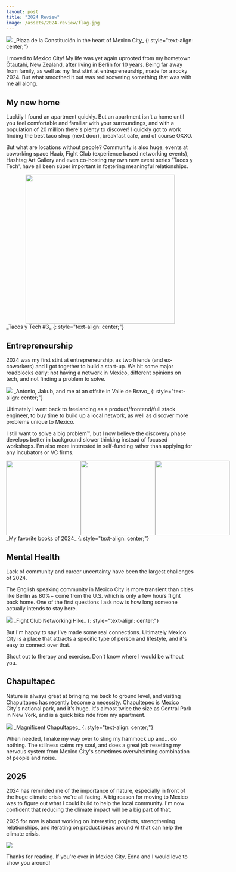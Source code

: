 ```yaml
---
layout: post
title: "2024 Review"
image: /assets/2024-review/flag.jpg
---
```


<img src="/assets/2024-review/flag.jpg"/>
_Plaza de la Constitución in the heart of Mexico City_
{: style="text-align: center;"}

I moved to Mexico City\! My life was yet again uprooted from my hometown Ōtautahi, New Zealand, after living in Berlin for 10 years. Being far away from family, as well as my first stint at entrepreneurship, made for a rocky 2024\. But what smoothed it out was rediscovering something that was with me all along.

## My new home

Luckily I found an apartment quickly. But an apartment isn't a home until you feel comfortable and familiar with your surroundings, and with a population of 20 million there's plenty to discover\! I quickly got to work finding the best taco shop (next door), breakfast cafe, and of course OXXO.

But what are locations without people? Community is also huge, events at coworking space Haab, Fight Club (experience based networking events), Hashtag Art Gallery and even co-hosting my own new event series 'Tacos y Tech', have all been súper important in fostering meaningful relationships.

<div style="display: flex; justify-content: space-around; align-items: center;">
<img src="/assets/2024-review/tyt.png" width="400px"/>
</div>
_Tacos y Tech #3_
{: style="text-align: center;"}

## Entrepreneurship

2024 was my first stint at entrepreneurship, as two friends (and ex-coworkers) and I got together to build a start-up. We hit some major roadblocks early: not having a network in Mexico, different opinions on tech, and not finding a problem to solve.

<img src="/assets/2024-review/offsite.jpg"/>
_Antonio, Jakub, and me at an offsite in Valle de Bravo_
{: style="text-align: center;"}

Ultimately I went back to freelancing as a product/frontend/full stack engineer, to buy time to build up a local network, as well as discover more problems unique to Mexico.

I still want to solve a big problem™, but I now believe the discovery phase develops better in background slower thinking instead of focused workshops. I'm also more interested in self-funding rather than applying for any incubators or VC firms.

<div style="display: flex; justify-content: space-around; align-items: center;">
    <img src="/assets/2024-review/book1.jpg" width="200px"/>
    <img src="/assets/2024-review/book3.jpg" width="200px"/>
    <img src="/assets/2024-review/book4.jpg" width="200px"/>
</div>
_My favorite books of 2024_
{: style="text-align: center;"}

## Mental Health

Lack of community and career uncertainty have been the largest challenges of 2024\.

The English speaking community in Mexico City is more transient than cities like Berlin as 80%+ come from the U.S. which is only a few hours flight back home. One of the first questions I ask now is how long someone actually intends to stay here.

<img src="/assets/2024-review/hiking.jpg"/>
_Fight Club Networking Hike_
{: style="text-align: center;"}

But I'm happy to say I've made some real connections. Ultimately Mexico City is a place that attracts a specific type of person and lifestyle, and it's easy to connect over that.

Shout out to therapy and exercise. Don't know where I would be without you.

## Chapultapec

Nature is always great at bringing me back to ground level, and visiting Chapultapec has recently become a necessity. Chapultepec is Mexico City's national park, and it's huge. It's almost twice the size as Central Park in New York, and is a quick bike ride from my apartment.

<img src="/assets/2024-review/chapultapec.jpg"/>
_Magnificent Chapultapec_
{: style="text-align: center;"}

When needed, I make my way over to sling my hammock up and... do nothing. The stillness calms my soul, and does a great job resetting my nervous system from Mexico City's sometimes overwhelming combination of people and noise.

## 2025

2024 has reminded me of the importance of nature, especially in front of the huge climate crisis we're all facing. A big reason for moving to Mexico was to figure out what I could build to help the local community. I'm now confident that reducing the climate impact will be a big part of that.

2025 for now is about working on interesting projects, strengthening relationships, and iterating on product ideas around AI that can help the climate crisis.

<img src="/assets/2024-review/cheers.jpg"/>

Thanks for reading. If you're ever in Mexico City, Edna and I would love to show you around!
